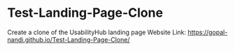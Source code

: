 # Test-Landing-Page-Clone
Create a clone of the UsabilityHub landing page
Website Link: https://gopal-nandi.github.io/Test-Landing-Page-Clone/
